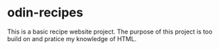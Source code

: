 # odin-recipes
This is a basic recipe website project.
The purpose of this project is too build on and pratice my knowledge of HTML.